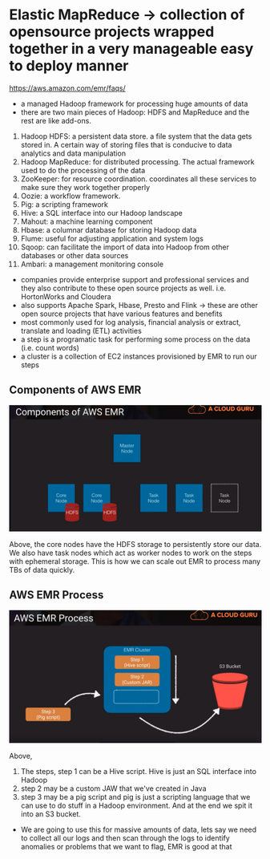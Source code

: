 # Elastic MapReduce -> collection of opensource projects wrapped together in a very manageable easy to deploy manner

https://aws.amazon.com/emr/faqs/

- a managed Hadoop framework for processing huge amounts of data
- there are two main pieces of Hadoop: HDFS and MapReduce and the rest are like add-ons. 

1. Hadoop HDFS: a persistent data store. a file system that the data gets stored in. A certain way of storing files that is conducive to data analytics and data manipulation
2. Hadoop MapReduce: for distributed processing. The actual framework used to do the processing of the data
3. ZooKeeper: for resource coordination. coordinates all these services to make sure they work together properly
4. Oozie: a workflow framework. 
5. Pig: a scripting framework
6. Hive: a SQL interface into our Hadoop landscape
7. Mahout: a machine learning component
8. Hbase: a columnar database for storing Hadoop data
9. Flume: useful for adjusting application and system logs
10. Sqoop: can facilitate the import of data into Hadoop from other databases or other data sources
11. Ambari: a management monitoring console


- companies provide enterprise support and professional services and they also contribute to these open source projects as well. i.e. HortonWorks and Cloudera
- also supports Apache Spark, Hbase, Presto and Flink -> these are other open source projects that have various features and benefits
- most commonly used for log analysis, financial analysis or extract, translate and loading (ETL) activities
- a step is a programatic task for performing some process on the data (i.e. count words)
- a cluster is a collection of EC2 instances provisioned by EMR to run our steps

## Components of AWS EMR
![alt text](components_of_aws_emr.png)

Above, 
the core nodes have the HDFS storage to persistently store our data. We also have task nodes which act as worker nodes to work on the steps with ephemeral storage. This is how we can scale out EMR to process many TBs of data quickly.

## AWS EMR Process
![alt text](aws_emr_process.png)

Above, 
1. The steps, step 1 can be a Hive script. Hive is just an SQL interface into Hadoop
2. step 2 may be a custom JAW that we've created in Java
3. step 3 may be a pig script and pig is just a scripting language that we can use to do stuff in a Hadoop environment. And at the end we spit it into an S3 bucket.
- We are going to use this for massive amounts of data, lets say we need to collect all our logs and then scan through the logs to identify anomalies or problems that we want to flag, EMR is good at that